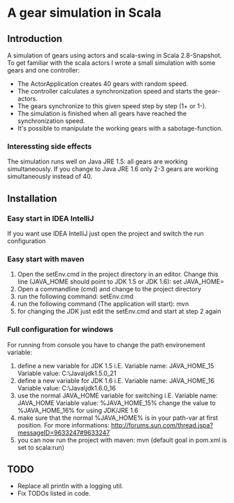 A gear simulation in Scala
========

## Introduction
A simulation of gears using actors and scala-swing in Scala 2.8-Snapshot. 
To get familiar with the scala actors I wrote a small simulation with some gears and one controller: 
- The ActorApplication creates 40 gears with random speed. 
- The controller calculates a synchronization speed and starts the gear-actors. 
- The gears synchronize to this given speed step by step (1+ or 1-). 
- The simulation is finished when all gears have reached the synchronization speed.
- It's possible to manipulate the working gears with a sabotage-function.

### Interessting side effects
The simulation runs well on Java JRE 1.5: all gears are working simultaneously.
If you change to Java JRE 1.6 only 2-3 gears are working simultaneously instead of 40.

## Installation

### Easy start in IDEA IntelliJ
If you want use IDEA IntelliJ just open the project and switch the run configuration

### Easy start with maven
  1.  Open the setEnv.cmd in the project directory in an editor. Change this line (JAVA_HOME should point to JDK 1.5 or JDK 1.6): set JAVA_HOME=
  2.  Open a commandline (cmd) and change to the project directory
  3.  run the following command: setEnv.cmd
  4.  run the following command (The application will start): mvn
  5.  for changing the JDK just edit the setEnv.cmd and start at step 2 again

### Full configuration for windows
For running from console you have to change the path environement variable:
  1.  define a new variable for JDK 1.5 i.E.
Variable name: JAVA_HOME_15
Variable value: C:\Java\jdk1.5.0_21
  2.  define a new variable for JDK 1.6 i.E.
Variable name: JAVA_HOME_16
Variable value: C:\Java\jdk1.6.0_16
  3.  use the normal JAVA_HOME variable for switching i.E.
Variable name: JAVA_HOME
Variable value: %JAVA_HOME_15%
change the value to %JAVA_HOME_16% for using JDK/JRE 1.6
  4.  make sure that the normal %JAVA_HOME% is in your path-var at first position. For more informations: http://forums.sun.com/thread.jspa?messageID=9633247#9633247
  5.  you can now run the project with maven: mvn 
(default goal in pom.xml is set to scala:run)
    
## TODO
- Replace all println with a logging util.
- Fix TODOs listed in code.